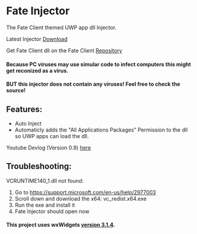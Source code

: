 # Fate Injector
The Fate Client themed UWP app dll Injector.

Latest Injector [Download](https://github.com/fligger/FateInjector/releases/latest/download/FateInjector.exe)

Get Fate Client dll on the Fate Client [Repository](https://github.com/fligger/FateClient)

#### Because PC viruses may use simular code to infect computers this might get reconized as a virus. 
#### BUT this injector does not contain any viruses! Feel free to check the source!

## Features:
- Auto Inject
- Automaticly adds the "All Applications Packages" Permission to the dll so UWP apps can load the dll.

Youtube Devlog (Version 0.9) [here](https://www.youtube.com/watch?v=_50QBD4pKEs&list=PLVRYtYhvPXj5J6IwIFAAFO8CrpgmsLFki&index=4)

## Troubleshooting:
VCRUNTIME140_1.dll not found:
1. Go to https://support.microsoft.com/en-us/help/2977003
2. Scroll down and download the x64: vc_redist.x64.exe
3. Run the exe and install it
4. Fate Injector should open now

#### This project uses wxWidgets [version 3.1.4](https://wxwidgets.org/news/2020/07/wxwidgets-3.1.4-released/).

